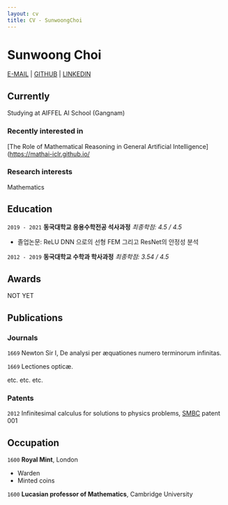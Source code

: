 ```yaml
---
layout: cv
title: CV - SunwoongChoi
---
```

# Sunwoong Choi

<div id="webaddress">
<a href="mailto:sunwoongchoi810@gmail.com">E-MAIL</a>
| <a href="https://github.com/sunwoongc">GITHUB</a>
| <a href="https://www.linkedin.com/in/sunwoongchoi810/">LINKEDIN</a>  
</div>


## Currently

Studying at AIFFEL AI School (Gangnam)

### Recently interested in
[The Role of Mathematical Reasoning in General Artificial Intelligence](https://mathai-iclr.github.io/



### Research interests

Mathematics


## Education

`2019 - 2021`
__동국대학교 응용수학전공 석사과정__ *최종학점: 4.5 / 4.5*

* 졸업논문: ReLU DNN 으로의 선형 FEM 그리고 ResNet의 안정성 분석

`2012 - 2019`
__동국대학교 수학과 학사과정__ *최종학점: 3.54 / 4.5*


## Awards

NOT YET



## Publications

<!-- A list is also available [online](http://scholar.google.co.uk/citations?user=LTOTl0YAAAAJ) -->

### Journals

`1669`
Newton Sir I, De analysi per æquationes numero terminorum infinitas. 

`1669`
Lectiones opticæ.

etc. etc. etc.

### Patents

`2012`
Infinitesimal calculus for solutions to physics problems, [SMBC](http://www.techdirt.com/articles/20121011/09312820678/if-patents-had-been-around-time-newton.shtml) patent 001


## Occupation

`1600`
__Royal Mint__, London

- Warden
- Minted coins

`1600`
__Lucasian professor of Mathematics__, Cambridge University



<!-- ### Footer

Last updated: May 2013 -->


